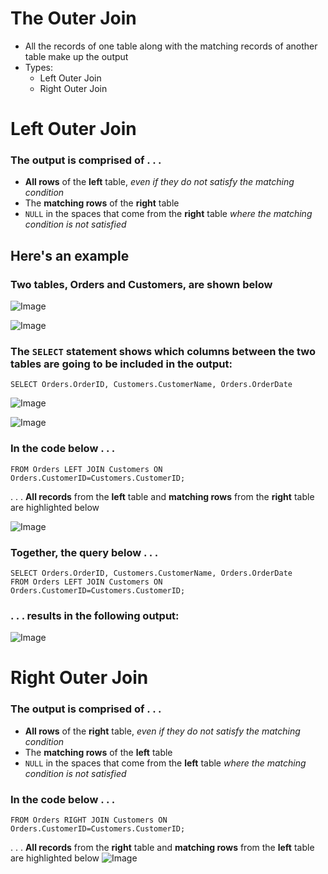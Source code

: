 # The Outer Join
- All the records of one table along with the matching records of another table make up the output
- Types:
  - Left Outer Join
  - Right Outer Join

# Left Outer Join
### The output is comprised of . . .  
- **All rows** of the **left** table, _even if they do not satisfy the matching condition_
- The **matching rows** of the **right** table 
- `NULL` in the spaces that come from the **right** table _where the matching condition is not satisfied_

## Here's an example

### Two tables, Orders and Customers, are shown below

![Image](https://lh3.googleusercontent.com/ljyc3gbta35hTijzIMhrS1B52L3jCPA1tSopR3COVvd9aTN97Khf32mcIiVIKZiBSYlZcaepNBaSxSMWgfOLf_XdRXIl6n5qOuMtw82PFTm1coisVisQ_DTjJsz6tbjG0t1pJBM27eRC_O7w3JMDzROx6tQsDdDRuHCHT5SAicjSXeh9ufsADKfBh-R2zINW21PJLV5T-Y4bIIesqiWsYfZZmjCKNm6ISVqw-sJJvjibeG9bU2QpNYK4DMLSlAAap1EwwYvu5KmnWRsWGqrbjo37DFy4bs3dKuMsNA0HFMsVSBBywaINyawI_Ab-iYjuL5zkrq5wPrslbBNVNl81Dfg-fw06CDpceWGk0Vnm1d3TgZqpjez22qHoXsHTXCYkQuXiebIk_VYzsozJNYLBPHBAwB7pPYdTu0uvTVBQXkC-bajZyGRNW4DMW2ID0uTA_nBWShObOppvSxsmff21JSSBK5AFXiG_eJ_xzpM_8TwmT8pP_lsMBLtNRR77XUMSNB028xfBm0kM1htBejDX4rtwEc5YcANQd--Wm6KBciU9Y2nnCqVOM1XQoJ0oEJdpD_CQlaAPMtt-YxJY4anZWtXwBCHkBXQ2o_5Q5Qu3QaTeQKiv1pgPCOtpry9aLBa5NKYNoukBiAlckfV2fCsqNYna1zJGtCFu=w364-h147-no)

![Image](https://lh3.googleusercontent.com/RisAPk3UDtQktyGgNwKC8KqY_dfp1MMqpsqnISzfyL8BxvPUgeTHjezev5Layw0GRl2oUS1E_Z2KrTCb-RbAgWGz8aDIPEMebjpiWsWyp3SVUXEGsF0sUoxbZgJdQBVsLJpHk-SArV1MkLnXb82n4zs1OIo9rXz-_Bv1YsXvpIERbfYDQmXq6FKe8_s6oYMklafgdjZixIuzKvCXOB-3RRzB-RxadMyfhPOLZBJkBee2HMqE3gIOanoJyeRiyo_weItqtedZezE3iBDc9omMjr3um3QtFrb5dbWIXzRyoPGISPdbiB38ksIh2Oa8gZAY_03xLqnNw_jSV5vG9tzXJxr0fn2LCD_Zn6x9SLCORH4dSsSW_BxffwEH0JijkOwAb-zXZo4F-JqfgTPATmrBOJ5hTXZ3vcHzzjVCrdZdKkmR52SCO-tOD47-Ct4bx-D4gCNNG8AdXVYv9ahm6UZQrlbD6zxXLp1cCRrPJ6OH0pTipk6rvZAWAsYHvhZ-40u0aQ_cTxyvH1iw2pTcucEvLxipkMer_dSUdQ0ZxEp46IBxPoBOiNTaFatZArECoqGUYy28vhBcyohJCY_QYjEwEPHujw9Xzty_3HmjMoq2StvYiMOehqk7UMPYBVd5gSpPaEEflUZIzyR1XeuONIDyw2taqWbKUPDC=w812-h147-no)

### The `SELECT` statement shows which columns between the two tables are going to be included in the output:
```
SELECT Orders.OrderID, Customers.CustomerName, Orders.OrderDate
```
![Image](https://lh3.googleusercontent.com/-_ReRnvFzoj7bSNTJimjs0_xD-4uVbWX5NsUI5w39CYM2HMBlzYVPFnaDBvdb44NsGuQS2oeFKsQZ5jmUq2NEB2PLe48dnTO7Lec7T26CORnnZmPJpXG1TGHfQkz4YVqU-b9bqDtU4NgsjL9w5YeaBSz3fYGenQ96uPvYG_BIzB3r3Vz6zs9kyqSaXtWGB56bQ2NXh2wusMhLCBSyyh-rLTJIemN3DE6FGJ6VylsfBXCbkOR6nSKUYp2n3OJqceTVQm2DhaRy31gwEAWB335PxMZCAdXAClKfA3YeTTdOl3J-6-Nr0-uW4hjCvv2KT6g-Wh9kK0bY9334DZ484Cco92ozfB3D3ieWxuS2x8lFtKN4fQrA5zFECzW9bYp9xvDl1usucrKIwHKSevkVxK6To887KnZAQQ221IaRlxQMLf1Qz7dskW8dBI4uxBSSdtmQe9PisbC1Rt5wtZMZyMSi0Hr6ekDTy4s_MB1FwrHqNhqbzfSuxYVH8eAoy7ufpNIWuNaDuarPZAb2J6lLwa2ZUO424kyQ6CDwwh-Q3bRanFB3HVXca1_IKqUWUloTHrhQs-mngBnrr6U40FUQy4qQUu-IZmwPYS3QdjA3qHzs0wcEilAcLw2E0R1YjHfiOld01aNcbaqCF6LTiilFBiaRCVajz0avj6d=w376-h147-no)

![Image](https://lh3.googleusercontent.com/xuDlVE8arBCH7VaX0arAaXPJWFiC86iqdZAlKLVGfyoEBD6HPHdFqKUXvTj8acankhQPz78iM766CB9RTqNw9SRNvBRX-iLw9ZFFu9iO2a73VXvbwgwt9jGToe8_3dRTnTAI6baE6b69KzGKaKH-izqrU7Q3ZnxEx7iy8OFV6U_YYL8benMcBqsXTHxFSZ1PMmd1Xc-_74hI4_gmO0QgNJdEeBAS9y3D52tt3sGpHPdsfoZd4V2xf1yk_69pLcfMwQqFYqTD2EU5coNODwdzcpm94JfPEj0Cnc6fqODh6GavR-5xP9sbI8osfJNCqo1e-XH6oS_eBBsVKI75kmO9w3Km_6X5WsHfrBdn3e-r3qFNdhSPIaobdrK63uOChT-pf9MelPK3GUz9nZuaqtZ7h2qenGWJFUB99IFfeRNQgxTIsS0kHRMAtfuxKtTx7QcbUpqoVMuwktO5z92Hl1qkKjUEaNNn0dDRiws4T4K182AXdNDEwMljV2KpmZS8Anr35IWmIGKeRgNbzQt1OFFrWJ3lpffPmSDSKkRESo8W3wnlA7w7UTDh9zV4u0V-KpJugR7WbuFDA0bozlz-18-2W7eTwqaLFI4Hr1rY1ZPi96VYT4DkJcS_2yL6aTUHbkdx1w0Q3omiFJEGviWmIzPqCUh-PwibyNaJ=w797-h145-no)

### In the code below . . .
```
FROM Orders LEFT JOIN Customers ON Orders.CustomerID=Customers.CustomerID;
```
. . . **All records** from the **left** table and **matching rows** from the **right** table are highlighted below

![Image](https://lh3.googleusercontent.com/-juqthadVSLm8fIrH0kzDSB67dQKFp0vwHmK4_-na6joD7d-zF-aTA752G9O-FEmsnTXJP7Zeq9sIsTwyLAYZeu5ZyUk1aapI7DP2die_vkZ2pC12as_UyNgQ1E1dTM2r7EqhRx1ci5W68DrEDmoUalEUoivDIc5FQ-zUwxBOU2AYgHkr4UfisVu2VDvKX_5eJC-Am5KmNAssWK3ehMbcY_TF0cE2oiGwwVCzCERplKA1rqJHXZw29BU72sYt0c4GhT3ACPxZGxLMXdENFRJcuBDSxnjR78tTJ6LbfUwPDSpWEgDm3CSDngIWhrcGdzbdXE93re1F48YaAX3eA_eEY-b0RRo7nrMd-m3WC0R0nFdCHVW4FOAne7AXFojFhyCMU68ftRbLbokiho0Ny3yNPEHrMuJC50kQbf3369oDv9tCAsCiChhJXjk82zlavBU90VedHfMIyZGGEfOOyLghAWk_5priDijvG2aFds_lD6JPenwmIQ78FnG1yCrk22Sylvc6BJGMMSAto1a-mhoMuFQgzX9CZf5MblMyaD7A6cs_EYWN6Zizdd8XBXLJP8lRSeDJV19C26FMoX6cMYHSmIhlsQ15O1fmwkDl-bUPWTUmUgM9u-0WV8FvRkD_ukyeyIE6_f1Hg6nIqjFe5eBa3JGb0fovsHf=w1395-h173-no)


### Together, the query below . . .
``` 
SELECT Orders.OrderID, Customers.CustomerName, Orders.OrderDate
FROM Orders LEFT JOIN Customers ON Orders.CustomerID=Customers.CustomerID;
```
### . . . results in the following output:
![Image](https://lh3.googleusercontent.com/rzRj4Rz3xntcvhdz8Ervtfk6qWme6ASXthcNhgDzj3X04-4HcObgS9MnePxMjLQ4nDnTesc4RVUThjsHqmexF-6XoJIwwEZjOJB5m1c1_GpgCYBsH9Dw7tVTVhK2o3fWvOtJHar1a_Gi_wTE4HwsoS6noWdUHBRFdBExZ8QLFFImGbWpccoZ8tjfpRDl7EEddmBmryOsW0Rlc3o5UpHweIuFqiPHSTh0mbY3nj7NbNnytKM8rvsAyFpz3ckVvmqbNgB4LqxZOYRlZAcMC0Erqa-xcG3speXJlB5jSNPh1KpI2oN9Ou01acsMBpD9g-JoBRDh25ignXP43uSYiQkz7_2Z--5fT5_OjIbhtW69sDuJ0LOw1_cZ_gvf4k2nesPCQ3A01EBJpKPUdLVmxAfHN0KNvX87TMyQmZFHKzQl-_MkclGOHyXKxOvPvmzQhTbB7d96WitVth_ALgiCh-3J4z4rzHEsGsHQXdJ8ahzSBLu70fk7g75KTn5VZ-DPYrfQq4aU3yosA0YSNzg39EyY1x1pXDCBz09cwji4FlYX3db6WsisxhTlv7ZYw1EjHbMQ2OlzIx4uaQdCOb6j0XvsQDwBgZOIuUdALm4rs2yEkK9JClxB_9F2onReIgDsFoEZdQAtsnph9eTQj7nrQ6hBJ7Egf5vlnQSk=w954-h198-no)

# Right Outer Join
### The output is comprised of . . .  
- **All rows** of the **right** table, _even if they do not satisfy the matching condition_
- The **matching rows** of the **left** table 
- `NULL` in the spaces that come from the **left** table _where the matching condition is not satisfied_


### In the code below . . .
```
FROM Orders RIGHT JOIN Customers ON Orders.CustomerID=Customers.CustomerID;
```
. . . **All records** from the **right** table and **matching rows** from the **left** table are highlighted below
![Image](https://lh3.googleusercontent.com/-Bko_5vSw9O0TyAhO_1mH_4Gm54fiLISZLniYXDyp-DUaOimGjUjcc-4bmA1FHwDrS-zjCToTxtO9vta3Ku4cz_kwvj-MMeV-n0Z241yer3aht_MXLYEny83QMXDPnC7-ed24XW-8lsh76btQkGOpMuv0EZOAIU9pMCLfq1gue41jHeTL9JGyczpRtZXTpSFNFfVs9mlvgGrilF2XGvEYz52m0wVQsZuyGyxiSlIvn7SvNPsF8j2CPIMRAeS1iw5mQElPf91FMub3LMQaXIi6EWhU3ZJTOm0faix_SJha3JcGFjI__HuB98bkKzWnBFt21SHkrBQsBXTE54UtMLEQcHst6mFzxHxf_02UJLveKJggm-UeLjw4FqgfAKUCSwOD_htncjWEWtAAsZ_JfiEWmSKORxSB0Y-aUAD43OyW84JZxBE3663APmu5IiqlHoMWIFPiNXYjDZtglYUodpUv1tbGV5qDktmnLimEFxvHBNsbwtNL9bfIVnv3WJ2qtTHHVKjut6JFBHXMU6eGtGjtSjXigd7p5fG1REenguk0nrTOS1JeDDQD5lCIlGVUmmnAt852NbKlJuDPwWQDwDuqiVYaoz7ic9_ziGi1UBayILg-CqqNiXUKYZgqUhv8RLPBejIWHO5BoeWXN-T9vu7qUQ3y0bYsgkr=w1399-h173-no)

